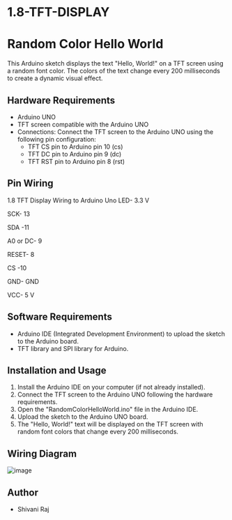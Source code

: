 # 1.8-TFT-DISPLAY

# Random Color Hello World

This Arduino sketch displays the text "Hello, World!" on a TFT screen using a random font color. The colors of the text change every 200 milliseconds to create a dynamic visual effect.

## Hardware Requirements

- Arduino UNO
- TFT screen compatible with the Arduino UNO
- Connections: Connect the TFT screen to the Arduino UNO using the following pin configuration:
  - TFT CS pin to Arduino pin 10 (cs)
  - TFT DC pin to Arduino pin 9 (dc)
  - TFT RST pin to Arduino pin 8 (rst)

## Pin Wiring

1.8 TFT Display	Wiring to Arduino Uno
LED-	3.3 V

SCK-	13

SDA	-11

A0 or DC-	9

RESET-	8

CS	-10

GND-	GND

VCC-	5 V

## Software Requirements

- Arduino IDE (Integrated Development Environment) to upload the sketch to the Arduino board.
- TFT library and SPI library for Arduino.

## Installation and Usage

1. Install the Arduino IDE on your computer (if not already installed).
2. Connect the TFT screen to the Arduino UNO following the hardware requirements.
3. Open the "RandomColorHelloWorld.ino" file in the Arduino IDE.
4. Upload the sketch to the Arduino UNO board.
5. The "Hello, World!" text will be displayed on the TFT screen with random font colors that change every 200 milliseconds.

## Wiring Diagram

![image](https://github.com/Shivani9698/1.8-TFT-DISPLAY/assets/119753029/c5edf185-9cf4-40e0-a733-64dd1dcd30ab)




## Author

- Shivani Raj

